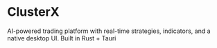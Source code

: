 # ClusterX
AI-powered trading platform with real-time strategies, indicators, and a native desktop UI. Built in Rust + Tauri
